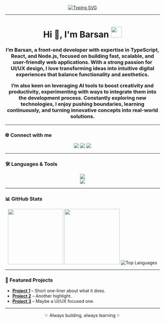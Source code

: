 <!-- Typing animation intro -->
<p align="center">
  <a href="https://git.io/typing-svg">
    <img src="https://readme-typing-svg.herokuapp.com?font=Fira+Code&pause=1000&color=F74C7E&center=true&vCenter=true&width=500&lines=Hi+%F0%9F%91%8B%2C+I'm+Barsan;Front-end+Developer;TypeScript+%7C+React+%7C+Node.js;UI%2FUX+Enthusiast+%F0%9F%8E%A8;Loves+AI+Tools+%E2%9C%A8" alt="Typing SVG" />
  </a>
</p>

---

<h1 align="center">
  Hi 👋, I'm Barsan 
  <img src="https://media.giphy.com/media/hvRJCLFzcasrR4ia7z/giphy.gif" width="35"/>
</h1>
<h3 align="center">
 I’m Barsan, a front-end developer with expertise in TypeScript, React, and Node.js, focused on building fast, scalable, and user-friendly web applications. With a strong passion for UI/UX design, I love transforming ideas into intuitive digital experiences that balance functionality and aesthetics.

I’m also keen on leveraging AI tools to boost creativity and productivity, experimenting with ways to integrate them into the development process. Constantly exploring new technologies, I enjoy pushing boundaries, learning continuously, and turning innovative concepts into real-world solutions.
</h3>

---

### 🌐 Connect with me
<p align="center">
  <a href="https://twitter.com/barsanchoolur"><img src="https://img.shields.io/badge/Twitter-1DA1F2?style=for-the-badge&logo=twitter&logoColor=white"/></a>
  <a href="https://linkedin.com/in/barsanchoolur/"><img src="https://img.shields.io/badge/LinkedIn-0077B5?style=for-the-badge&logo=linkedin&logoColor=white"/></a>
  <a href="https://instagram.com/bars.an._"><img src="https://img.shields.io/badge/Instagram-E4405F?style=for-the-badge&logo=instagram&logoColor=white"/></a>
</p>

---

### 🛠️ Languages & Tools
<p align="center">
  <img src="https://skillicons.dev/icons?i=js,ts,react,html,css,tailwind,nodejs,express,mongodb,python,cs,angular,astro,remix" /><br/>
  <img src="https://skillicons.dev/icons?i=git,github,vscode,figma,photoshop,blender,bootstrap,canva,gcp,sass" />
</p>

---

### 📊 GitHub Stats
<p align="center">
  <img src="https://github-readme-stats.vercel.app/api?username=Barsaan&show_icons=true&theme=default&hide_border=true" height="180em"/>
  <img src="https://github-readme-streak-stats.herokuapp.com/?user=Barsaan&theme=default&hide_border=true" height="180em"/>
  <img src="https://github-readme-stats.vercel.app/api/top-langs/?username=Barsaan&layout=compact&theme=default&hide_border=true" alt="Top Languages" />
</p>

---


### 🚀 Featured Projects
- [**Project 1**](#) – Short one-liner about what it does.  
- [**Project 2**](#) – Another highlight.  
- [**Project 3**](#) – Maybe a UI/UX focused one.  

---

<p align="center">✨ Always building, always learning ✨</p>
